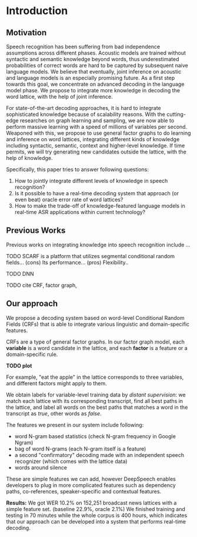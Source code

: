 Introduction
====

Motivation
----

Speech recognition has been suffering from bad independence assumptions
across different phases. Acoustic models are trained without syntactic
and semantic knowledge beyond words, thus underestimated probabilities
of correct words are hard to be captured by subsequent naive language
models. We believe that eventually, joint inference on acoustic and
language models is an especially promising future. As a first step
towards this goal, we concentrate on advanced decoding in the language
model phase. We propose to integrate more knowledge in decoding the word
lattice, with the help of joint inference.

For state-of-the-art decoding approaches, it is hard to integrate
sophisticated knowledge because of scalability reasons. With the
cutting-edge researches on graph learning and sampling, we are now able
to perform massive learning with a speed of millions of variables per
second. Weaponed with this, we propose to use general factor graphs to
do learning and inference on word lattices, integrating different kinds
of knowledge including syntactic, semantic, context and higher-level
knowledge. If time permits, we will try generating new candidates
outside the lattice, with the help of knowledge.

Specifically, this paper tries to answer following questions:

1. How to jointly integrate different levels of knowledge in speech recognition?
2. Is it possible to have a real-time decoding system that approach (or even beat) oracle error rate of word lattices?
3. How to make the trade-off of knowledge-featured language models 
   in real-time ASR applications within current technology?

Previous Works
----

Previous works on integrating knowledge into speech recognition include ...

TODO SCARF is a platform that utilizes segmental conditional random fields... (cons) Its performance... (pros) Flexibility..

TODO DNN

TODO cite CRF, 
factor graph,



Our approach
----

We propose a decoding system based on word-level Conditional Random Fields (CRFs) that is able to integrate various linguistic and domain-specific features. 

CRFs are a type of general factor graphs. In our factor graph model, each **variable** is a word candidate in the lattice, and each **factor** is a feature or a domain-specific rule. 

**TODO plot**

For example, "eat the apple" in the lattice corresponds to three variables, and different factors might apply to them.

We obtain labels for variable-level training data by *distant supervision*: we match each lattice with its corresponding transcript, find all best paths in the lattice, and label all words on the best paths that matches a word in the transcript as *true*, other words as *false*.

The features we present in our system include following: 

- word N-gram based statistics (check N-gram frequency in Google Ngram)
- bag of word N-grams (each N-gram itself is a feature) 
- a second "confirmatory" decoding made with an independent speech recognizer (which comes with the lattice data)
- words around silence

These are simple features we can add, however DeepSpeech enables developers to plug in more complicated features such as dependency paths, co-references, speaker-specific and contextual features.

**Results:** We got WER 10.2% on 152,251 broadcast news lattices with a simple feature set. (baseline 22.9%, oracle 2.1%) We finished training and testing in 70 minutes while the whole corpus is 400 hours, which indicates that our approach can be developed into a system that performs real-time decoding.


